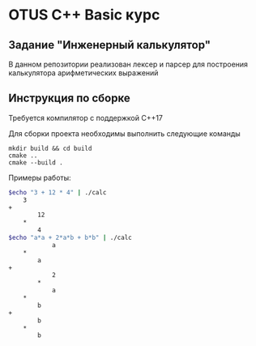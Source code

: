 # OTUS C++ Basic курс

## Задание "Инженерный калькулятор"

В данном репозитории реализован лексер и парсер для построения калькулятора арифметических выражений

## Инструкция по сборке

Требуется компилятор с поддержкой C++17

Для сборки проекта необходимы выполнить следующие команды
```
mkdir build && cd build
cmake ..
cmake --build .
```

Примеры работы:
```bash
$echo "3 + 12 * 4" | ./calc
	3
+
		12
	*
		4
$echo "a*a + 2*a*b + b*b" | ./calc
			a
	*
		a
+
			2
		*
			a
	*
		b
+
		b
	*
		b
```
